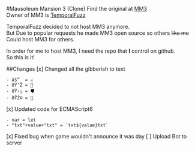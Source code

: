 #Mausoleum Mansion 3 (Clone)
Find the original at [MM3](https://github.com/TemporalFuzz/mm3)<br>
Owner of MM3 is [TemporalFuzz](https://github.com/TemporalFuzz)<br>

TemporalFuzz decided to not host MM3 anymore.<br>
But Due to popular requests he made MM3 open source so others ~~like me~~<br>
Could host MM3 for others.


In order for me to host MM3, I need the repo that **I** control on github.
<br>So this is it!

##Changes
[x] Changed all the gibberish to text
```
- âš”  = ⚔
- ðŸ’Ž = 💎
- ðŸ›¡ = 🛡
- ðŸŽ© = 🎩
```
[x] Updated code for ECMAScript6
```
- var = let
- "txt"+value+"txt" = `txt${value}txt`
```
[x] Fixed bug when game wouldn't announce it was day
[ ] Upload Bot to server